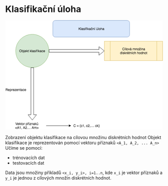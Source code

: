 # Klasifikační úloha

<p align="center">
  <img src="https://github.com/JakubMifek/mff-docs/blob/master/Introduction%20to%20Machine%20Learning/images/klasifikacni_uloha.png">
</p>

Zobrazení objektu klasifikace na cílovou množinu diskrétních hodnot
Objekt klasifikace je reprezentován pomocí vektoru příznaků `<A_1, A_2, ... A_n>`
Učíme se pomocí:
 - trénovacích dat
 - testovacích dat
 
 Data jsou množiny příkladů `<x_i, y_i>, i=1..n`, kde `x_i` je vektor příznaků a `y_i` je jednou z cílových množin diskrétních hodnot.
 
 
